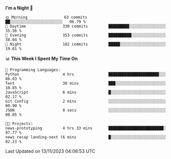 <!--START_SECTION:waka-->
**I'm a Night 🦉** 

```text
🌞 Morning                63 commits          ██░░░░░░░░░░░░░░░░░░░░░░░   06.79 % 
🌆 Daytime                330 commits         █████████░░░░░░░░░░░░░░░░   35.56 % 
🌃 Evening                353 commits         ██████████░░░░░░░░░░░░░░░   38.04 % 
🌙 Night                  182 commits         █████░░░░░░░░░░░░░░░░░░░░   19.61 % 
```


📊 **This Week I Spent My Time On** 

```text
💬 Programming Languages: 
Python                   4 hrs               ██████████████████████░░░   86.03 % 
Text                     30 mins             ███░░░░░░░░░░░░░░░░░░░░░░   10.85 % 
JavaScript               6 mins              █░░░░░░░░░░░░░░░░░░░░░░░░   02.17 % 
Git Config               2 mins              ░░░░░░░░░░░░░░░░░░░░░░░░░   00.90 % 
JSON                     0 secs              ░░░░░░░░░░░░░░░░░░░░░░░░░   00.05 % 

🐱‍💻 Projects: 
news-prototyping         4 hrs 33 mins       ████████████████████████░   97.77 % 
news recap landing-next (6 mins              █░░░░░░░░░░░░░░░░░░░░░░░░   02.23 % 
```


 Last Updated on 13/11/2023 04:06:53 UTC
<!--END_SECTION:waka-->
